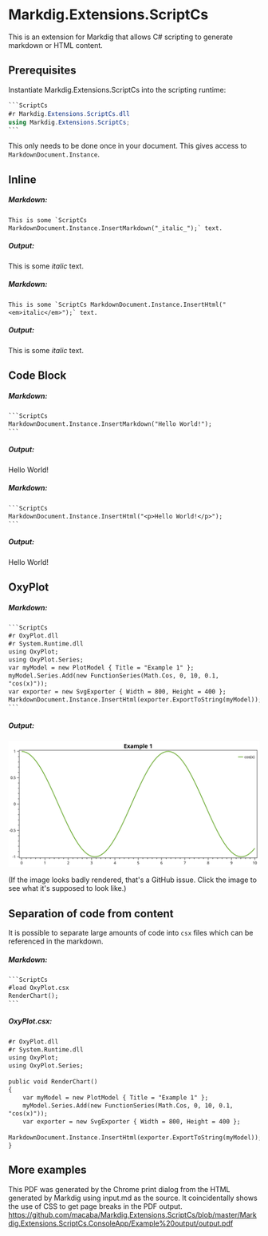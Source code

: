 # Markdig.Extensions.ScriptCs

This is an extension for Markdig that allows C# scripting to generate markdown or HTML content.

## Prerequisites

Instantiate Markdig.Extensions.ScriptCs into the scripting runtime:

````C#
```ScriptCs
#r Markdig.Extensions.ScriptCs.dll
using Markdig.Extensions.ScriptCs;
```
````

This only needs to be done once in your document. This gives access to `MarkdownDocument.Instance`.

## Inline

##### Markdown:

```
This is some `ScriptCs MarkdownDocument.Instance.InsertMarkdown("_italic_");` text.
```

##### Output:

This is some _italic_ text.

##### Markdown:

```
This is some `ScriptCs MarkdownDocument.Instance.InsertHtml("<em>italic</em>");` text.
```

##### Output:

This is some _italic_ text.

## Code Block

##### Markdown:

````
```ScriptCs
MarkdownDocument.Instance.InsertMarkdown("Hello World!");
```
````

##### Output:

Hello World!

##### Markdown:

````
```ScriptCs
MarkdownDocument.Instance.InsertHtml("<p>Hello World!</p>");
```
````

##### Output:

Hello World!

## OxyPlot

##### Markdown:
````
```ScriptCs
#r OxyPlot.dll
#r System.Runtime.dll
using OxyPlot;
using OxyPlot.Series;
var myModel = new PlotModel { Title = "Example 1" };
myModel.Series.Add(new FunctionSeries(Math.Cos, 0, 10, 0.1, "cos(x)"));
var exporter = new SvgExporter { Width = 800, Height = 400 };
MarkdownDocument.Instance.InsertHtml(exporter.ExportToString(myModel));
```
````

##### Output:
![./Images/oxyplot.svg](./Images/oxyplot.svg)

(If the image looks badly rendered, that's a GitHub issue. Click the image to see what it's supposed to look like.)

## Separation of code from content

It is possible to separate large amounts of code into `csx` files which can be referenced in the markdown.

##### Markdown:
````
```ScriptCs
#load OxyPlot.csx
RenderChart();
```
````

##### OxyPlot.csx:
```
#r OxyPlot.dll
#r System.Runtime.dll
using OxyPlot;
using OxyPlot.Series;

public void RenderChart()
{
    var myModel = new PlotModel { Title = "Example 1" };
    myModel.Series.Add(new FunctionSeries(Math.Cos, 0, 10, 0.1, "cos(x)"));
    var exporter = new SvgExporter { Width = 800, Height = 400 };
    MarkdownDocument.Instance.InsertHtml(exporter.ExportToString(myModel));
}
```


## More examples

This PDF was generated by the Chrome print dialog from the HTML generated by Markdig using input.md as the source. It coincidentally shows the use of CSS to get page breaks in the PDF output.
https://github.com/macaba/Markdig.Extensions.ScriptCs/blob/master/Markdig.Extensions.ScriptCs.ConsoleApp/Example%20output/output.pdf
